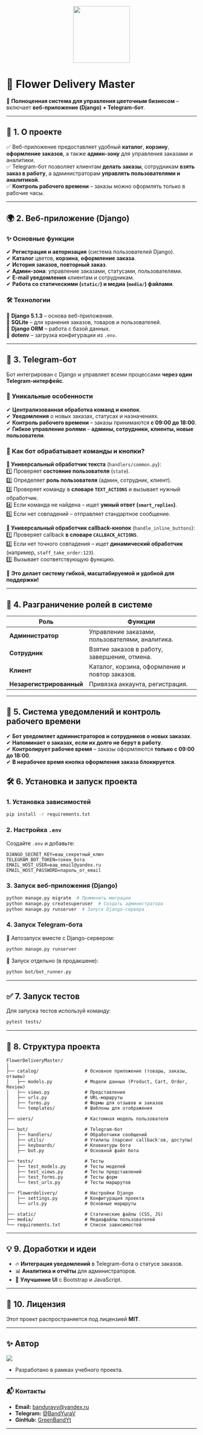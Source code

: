 <p align="center">
  <img src="https://upload.wikimedia.org/wikipedia/commons/6/6b/Flower_Delivery_Logo.png" width="150">
</p>

# 🌸 **Flower Delivery Master**  
🚀 **Полноценная система для управления цветочным бизнесом** – включает **веб-приложение (Django) + Telegram-бот**.  

---

## 📌 **1. О проекте**  
✅ Веб-приложение предоставляет удобный **каталог**, **корзину**, **оформление заказов**, а также **админ-зону** для управления заказами и аналитики.  
✅ Telegram-бот позволяет клиентам **делать заказы**, сотрудникам **взять заказ в работу**, а администраторам **управлять пользователями и аналитикой**.  
✅ **Контроль рабочего времени** – заказы можно оформлять только в рабочие часы.  

---

## 🌍 **2. Веб-приложение (Django)**  
### ✨ **Основные функции**  
✔ **Регистрация и авторизация** (система пользователей Django).  
✔ **Каталог** цветов, **корзина**, **оформление заказа**.  
✔ **История заказов, повторный заказ**.  
✔ **Админ-зона**: управление заказами, статусами, пользователями.  
✔ **E-mail уведомления** клиентам и сотрудникам.  
✔ **Работа со статическими (`static/`) и медиа (`media/`) файлами**.  

### 🛠 **Технологии**  
🔹 **Django 5.1.3** – основа веб-приложения.  
🔹 **SQLite** – для хранения заказов, товаров и пользователей.  
🔹 **Django ORM** – работа с базой данных.  
🔹 **dotenv** – загрузка конфигурации из `.env`.  

---

## 🤖 **3. Telegram-бот**  
Бот интегрирован с Django и управляет всеми процессами **через один Telegram-интерфейс**.  

### 🚀 **Уникальные особенности**  
✔ **Централизованная обработка команд и кнопок**.  
✔ **Уведомления** о новых заказах, статусах и назначениях.  
✔ **Контроль рабочего времени** – заказы принимаются **с 09:00 до 18:00**.  
✔ **Гибкое управление ролями** – **админы, сотрудники, клиенты, новые пользователи**.  

### 🧠 **Как бот обрабатывает команды и кнопки?**  
**📩 Универсальный обработчик текста** (`handlers/common.py`):  
1️⃣ Проверяет **состояние пользователя** (`state`).  
2️⃣ Определяет **роль пользователя** (админ, сотрудник, клиент).  
3️⃣ Проверяет команду в **словаре `TEXT_ACTIONS`** и вызывает нужный обработчик.  
4️⃣ Если команда не найдена – ищет **умный ответ (`smart_replies`)**.  
5️⃣ Если нет совпадений – отправляет стандартное сообщение.  

**🔄 Универсальный обработчик callback-кнопок** (`handle_inline_buttons`):  
1️⃣ Проверяет callback **в словаре `CALLBACK_ACTIONS`**.  
2️⃣ Если нет точного совпадения – ищет **динамический обработчик** (например, `staff_take_order:123`).  
3️⃣ Вызывает соответствующую функцию.  

🔹 **Это делает систему гибкой, масштабируемой и удобной для поддержки!**  

---

## 👥 **4. Разграничение ролей в системе**  
| **Роль**            | **Функции** |
|---------------------|------------|
| **Администратор**  | Управление заказами, пользователями, аналитика. |
| **Сотрудник**      | Взятие заказов в работу, завершение, отмена. |
| **Клиент**         | Каталог, корзина, оформление и повтор заказов. |
| **Незарегистрированный** | Привязка аккаунта, регистрация. |

---

## 📢 **5. Система уведомлений и контроль рабочего времени**  
✔ **Бот уведомляет администраторов и сотрудников о новых заказах**.  
✔ **Напоминает о заказах, если их долго не берут в работу**.  
✔ **Контролирует рабочее время** – заказы оформляются **только с 09:00 до 18:00**.  
✔ **В нерабочее время кнопка оформления заказа блокируется**.  

## 🛠 **6. Установка и запуск проекта**  
### **1. Установка зависимостей**  
```bash
pip install -r requirements.txt
```
### **2. Настройка `.env`**  
Создайте `.env` и добавьте:  
```
DJANGO_SECRET_KEY=ваш_секретный_ключ
TELEGRAM_BOT_TOKEN=токен_бота
EMAIL_HOST_USER=ваш_email@yandex.ru
EMAIL_HOST_PASSWORD=пароль_от_email
```

### **3. Запуск веб-приложения (Django)**  
```bash
python manage.py migrate  # Применить миграции
python manage.py createsuperuser  # Создать администратора
python manage.py runserver  # Запуск Django-сервера
```

### **4. Запуск Telegram-бота**  
📌 Автозапуск вместе с Django-сервером:  
```bash
python manage.py runserver
```
📌 Запуск отдельно (в продакшене):  
```bash
python bot/bot_runner.py
```

---

## ✅ **7. Запуск тестов**  
Для запуска тестов используй команду:
```bash
pytest tests/
```

---

## 📂 **8. Структура проекта**  

```
FlowerDeliveryMaster/
│
├── catalog/                 # Основное приложение (товары, заказы, отзывы)
│   ├── models.py            # Модели данных (Product, Cart, Order, Review)
│   ├── views.py             # Представления
│   ├── urls.py              # URL-маршруты
│   ├── forms.py             # Формы для отзывов и заказов
│   └── templates/           # Шаблоны для отображения
│
├── users/                   # Кастомная модель пользователя
│
├── bot/                     # Telegram-бот
│   ├── handlers/            # Обработчики сообщений
│   ├── utils/               # Утилиты (парсинг callback'ов, доступы)
│   ├── keyboards/           # Клавиатуры бота
│   ├── bot.py               # Основной файл бота
│
├── tests/                   # Тесты
│   ├── test_models.py       # Тесты моделей
│   ├── test_views.py        # Тесты представлений
│   ├── test_forms.py        # Тесты форм
│   └── test_urls.py         # Тесты маршрутов
│
├── flowerdelivery/          # Настройки Django
│   ├── settings.py          # Конфигурация проекта
│   └── urls.py              # Основные маршруты
│
├── static/                  # Статические файлы (CSS, JS)
├── media/                   # Медиафайлы пользователей
└── requirements.txt         # Список зависимостей
```

---

## 💡 **9. Доработки и идеи**
- 🔥 **Интеграция уведомлений** в Telegram-бота о статусе заказов.  
- 📊 **Аналитика и отчёты** для администраторов.  
- 🎨 **Улучшение UI** с Bootstrap и JavaScript.  

---

## 🔖 **10. Лицензия**
Этот проект распространяется под лицензией **MIT**.

---

## ✨ **Автор**
  <a href="https://github.com/GreenBandYt" target="_blank" rel="noopener noreferrer">
    <img src="https://img.shields.io/badge/GreenBandYt-Зелёный_код_жизни-32CD32?style=for-the-badge&logo=leaflet&logoColor=white">
  </a>
  
- Разработано в рамках учебного проекта.

---

### 📬 Контакты

- **Email:** [bandurayv@yandex.ru](mailto:bandurayv@yandex.ru)
- **Telegram:** [@BandYuraV](https://t.me/BandYuraV)
- **GinHub:** [GreenBandYt](https://github.com/GreenBandYt)

---
